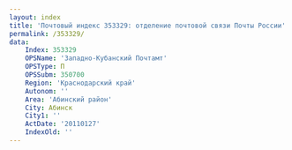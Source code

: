 ```yaml
---
layout: index
title: 'Почтовый индекс 353329: отделение почтовой связи Почты России'
permalink: /353329/
data:
    Index: 353329
    OPSName: 'Западно-Кубанский Почтамт'
    OPSType: П
    OPSSubm: 350700
    Region: 'Краснодарский край'
    Autonom: ''
    Area: 'Абинский район'
    City: Абинск
    City1: ''
    ActDate: '20110127'
    IndexOld: ''
---
```

